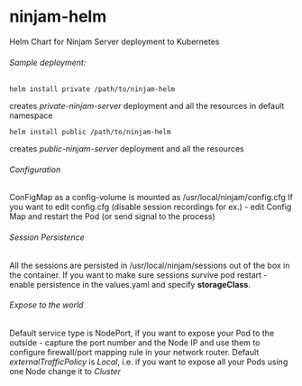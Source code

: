 # ninjam-helm
Helm Chart for Ninjam Server deployment to Kubernetes

###### Sample deployment:

`helm install private /path/to/ninjam-helm`

creates _private-ninjam-server_ deployment and all the resources in default namespace

`helm install public /path/to/ninjam-helm`

creates _public-ninjam-server_ deployment and all the resources

###### Configuration

ConFigMap as a config-volume is mounted as /usr/local/ninjam/config.cfg
If you want to edit config.cfg (disable session recordings for ex.) - edit Config Map and restart the Pod (or send signal to the process)

###### Session Persistence

All the sessions are persisted in /usr/local/ninjam/sessions out of the box in the container.
If you want to make sure sessions survive pod restart - enable persistence in the values.yaml and specify **storageClass**.

###### Expose to the world
Default service type is NodePort, if you want to expose your Pod to the outside - capture the port number and the Node IP 
and use them to configure firewall/port mapping rule in your network router.
Default _externalTrafficPolicy_ is _Local_, i.e. if you want to expose all your Pods using one Node change it to _Cluster_

